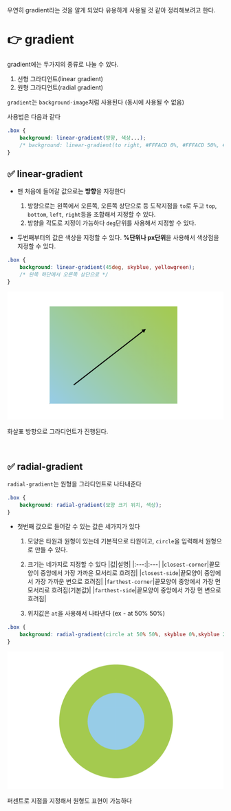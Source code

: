 우연히 gradient라는 것을 알게 되었다 유용하게 사용될 것 같아 정리해보려고 한다.

# 👉 gradient
gradient에는 두가지의 종류로 나눌 수 있다.

1. 선형 그라디언트(linear gradient)
2. 원형 그라디언트(radial gradient)

`gradient`는 `background-image`처럼 사용된다 (동시에 사용될 수 없음)

사용법은 다음과 같다
```css
.box {
    background: linear-gradient(방향, 색상...);
    /* background: linear-gradient(to right, #FFFACD 0%, #FFFACD 50%, #afeeee 50%, #afeeee 100%); */
}
```


## ✅ linear-gradient

- 맨 처음에 들어갈 값으로는 **방향**을 지정한다

    1. 방향으로는 왼쪽에서 오른쪽, 오른쪽 상단으로 등 도착지점을 `to`로 두고 `top`, `bottom`, `left`, `right`등을 조합해서 지정할 수 있다.
    2. 방향을 각도로 지정이 가능하다 `deg`단위를 사용해서 지정할 수 있다.

- 두번째부터의 값은 색상을 지정할 수 있다. **%단위나 px단위**을 사용해서 색상점을 지정할 수 있다.

```css
.box {
    background: linear-gradient(45deg, skyblue, yellowgreen);
    /* 왼쪽 하단에서 오른쪽 상단으로 */
}
```
![linear-gradient](./img/linear-gradient.png)

화살표 방향으로 그라디언트가 진행된다.

<br>

## ✅ radial-gradient
`radial-gradient`는 원형을 그라디언트로 나타내준다
```css
.box {
    background: radial-gradient(모양 크기 위치, 색상);
}
```

- 첫번째 값으로 들어갈 수 있는 값은 세가지가 있다
    1. 모양은 타원과 원형이 있는데 기본적으로 타원이고, `circle`을 입력해서 원형으로 만들 수 있다.

    2. 크기는 네가지로 지정할 수 있다
        |값|설명|
        |:---:|:---|
        |`closest-corner`|끝모양이 중앙에서 가장 가까운 모서리로 흐려짐|
        |`closest-side`|끝모양이 중앙에서 가장 가까운 변으로 흐려짐|
        |`farthest-corner`|끝모양이 중앙에서 가장 먼 모서리로 흐려짐(기본값)|
        |`farthest-side`|끝모양이 중앙에서 가장 먼 변으로 흐려짐|

    3. 위치값은 `at`을 사용해서 나타낸다 (ex - at 50% 50%) 

```css
.box {
    background: radial-gradient(circle at 50% 50%, skyblue 0%,skyblue 20%, yellowgreen 20%,yellowgreen 40%,  white 40%);
}
```
![radial-gradient](./img/radial-gradient.png)

퍼센트로 지점을 지정해서 원형도 표현이 가능하다

